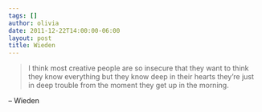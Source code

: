 ```yaml
---
tags: []
author: olivia
date: 2011-12-22T14:00:00-06:00
layout: post
title: Wieden
---
```


> I think most creative people are so insecure that they want to think they know everything but they know deep in their hearts they’re just in deep trouble from the moment they get up in the morning.

– Wieden
